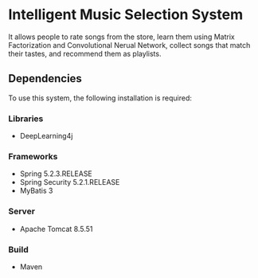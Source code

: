 # Intelligent Music Selection System

It allows people to rate songs from the store, learn them using Matrix Factorization and Convolutional Nerual Network, collect songs that match their tastes, and recommend them as playlists.

## Dependencies

To use this system, the following installation is required:

### Libraries
- DeepLearning4j

### Frameworks
- Spring 5.2.3.RELEASE
- Spring Security 5.2.1.RELEASE
- MyBatis 3

### Server
- Apache Tomcat 8.5.51

### Build
- Maven
